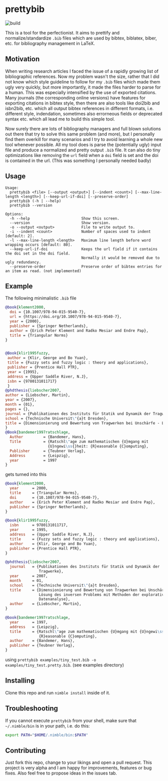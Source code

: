 # prettybib

![build](https://github.com/whiterock/prettybib/workflows/build/badge.svg)

This is a tool for the perfectionist. It aims to prettify and normalize/standardize `.bib` files which are used by bibtex, biblatex, biber, etc. for bibliography management in LaTeX.

## Motivation
When writing research articles I faced the issue of a rapidly growing list of bibliographic references. Now my problem wasn't the size, rather that I did not know which style guideline to follow for my `.bib` files which made them ugly very quickly, but more importantly, it made the files harder to parse for a human. This was especially intensified by the use of exported citations. Many journals (the corresponding online versions) have features for exporting citations in bibtex style, then there are also tools like doi2bib and isbn2bib, etc. which all output bibtex references in different formats, i.e. different style, indendation, sometimes also errorneous fields or deprecated syntax etc. which all lead me to build this simple tool. 

Now surely there are lots of bibliography managers and full blown solutions out there that try to solve this same problem (and more), but I personally find them overkill for many scenarios and I try to avoid learning a whole new tool whenever possible. All my tool does is parse the (potentially ugly) input file and produce a normalized and pretty output `.bib` file. It can also do tiny optimizations like removing the `url` field when a `doi` field is set and the doi is contained in the url. (This was something I personally needed badly)

## Usage
```
Usage:
  prettybib <file> [--output <output>] [--indent <count>] [--max-line-length <length>] [--keep-url-if-doi] [--preserve-order]
  prettybib (-h | --help)
  prettybib --version

Options:
  -h --help                       Show this screen.
  --version                       Show version.
  -o --output <output>            File to write output to.
  -i --indent <count>             Number of spaces used to indent [default: 2].
  -l --max-line-length <length>   Maximum line length before word wrapping occurs [default: 80].
  --keep-url-if-doi               Keeps the url field if it contains the doi set in the doi field.
                                  Normally it would be removed due to ugly redundancy.
  --preserve-order                Preserve order of bibtex entries for an item as read. (not implemented)
```

## Example
The following minimalistic `.bib` file
```bibtex
@book{klement2000,
  doi = {10.1007/978-94-015-9540-7},
  url = {https://doi.org/10.1007/978-94-015-9540-7},
  year = {2000},
  publisher = {Springer Netherlands},
  author = {Erich Peter Klement and Radko Mesiar and Endre Pap},
  title = {Triangular Norms}
}


@Book{klir1995fuzzy,
 author = {Klir, George and Bo Yuan},
 title = {Fuzzy sets and fuzzy logic : theory and applications},
 publisher = {Prentice Hall PTR},
 year = {1995},
 address = {Upper Saddle River, N.J},
 isbn = {9780131011717}
 }
@phdthesis{liebscher2007,
author = {Liebscher, Martin},
year = {2007},
month = {01},
pages = {},
journal = {Publikationen des Instituts für Statik und Dynamik der Tragwerke},
school = {Technische Universit\"{a}t Dresden},
title = {Dimensionierung und Bewertung von Tragwerken bei Unschärfe - Lösung des inversen Problems mit Methoden der explorativen Datenanalyse}
}
@Book{bandemer1997ratschlage,
  Author         = {Bandemer, Hans},
  Title          = {Ratschl\"age zum mathematischen {U}mgang mit
                   {U}ngewi\ss{}heit: {R}easonable {C}omputing},
  Publisher      = {Teubner Verlag},
  Address        = {Leipzig},
  year           = 1997
}
```
gets turned into this
```bibtex
@book{klement2000,
  year      = 2000,
  title     = {Triangular Norms},
  doi       = {10.1007/978-94-015-9540-7},
  author    = {Erich Peter Klement and Radko Mesiar and Endre Pap},
  publisher = {Springer Netherlands},
}

@book{klir1995fuzzy,
  isbn      = 9780131011717,
  year      = 1995,
  address   = {Upper Saddle River, N.J},
  title     = {Fuzzy sets and fuzzy logic : theory and applications},
  author    = {Klir, George and Bo Yuan},
  publisher = {Prentice Hall PTR},
}

@phdthesis{liebscher2007,
  journal   = {Publikationen des Instituts für Statik und Dynamik der
               Tragwerke},
  year      = 2007,
  month     = 01,
  school    = {Technische Universit\"{a}t Dresden},
  title     = {Dimensionierung und Bewertung von Tragwerken bei Unschärfe -
               Lösung des inversen Problems mit Methoden der explorativen
               Datenanalyse},
  author    = {Liebscher, Martin},
}

@book{bandemer1997ratschlage,
  year      = 1997,
  address   = {Leipzig},
  title     = {Ratschl\"age zum mathematischen {U}mgang mit {U}ngewi\ss{}heit:
               {R}easonable {C}omputing},
  author    = {Bandemer, Hans},
  publisher = {Teubner Verlag},
}
```
using `prettybib examples/tiny_test.bib -o examples/tiny_test.pretty.bib`. (see examples directory)

## Installing
Clone this repo and run `nimble install` inside of it.

## Troubleshooting
If you cannot execute `prettybib` from your shell, make sure that `~/.nimble/bin` is in your path, i.e. do this: 
```sh
export PATH="$HOME/.nimble/bin:$PATH"
```

## Contributing
Just fork this repo, change to your likings and open a pull request. This project is very alpha and I am happy for improvements, features or bug fixes. Also feel free to propose ideas in the issues tab.

